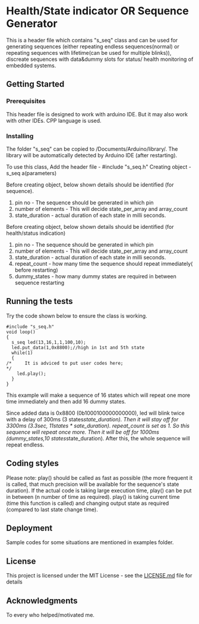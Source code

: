 # Health/State indicator OR Sequence Generator

  This is a header file which contains "s_seq" class and  can be used for generating sequences (either repeating endless sequences(normal) or repeating sequences with lifetime(can be used for multiple blinks)), discreate sequences with data&dummy slots for status/ health monitoring of embedded systems.

## Getting Started

### Prerequisites
  This header file is designed to work with arduino IDE. But it may also work with other IDEs. CPP language is used.

### Installing
  The folder "s_seq" can be copied to <User directory>/Documents/Arduino/library/.
The library will be automatically detected by Arduino IDE (after restarting).

  To use this class,
  Add the header file - #include "s_seq.h" 
  Creating object - s_seq a(parameters)

  Before creating object, below shown details should be identified (for sequence).
1) pin no - The sequence should be generated in which pin
2) number of elements - This will decide state_per_array and array_count
3) state_duration - actual duration of each state in milli seconds.

  Before creating object, below shown details should be identified (for health/status indication)
1) pin no - The sequence should be generated in which pin
2) number of elements - This will decide state_per_array and array_count
3) state_duration - actual duration of each state in milli seconds.
4) repeat_count - how many time the sequence should repeat immediately( before restarting)
5) dummy_states - how many dummy states are required in between sequence restarting

## Running the tests

Try the code shown below to ensure the class is working.
```
#include "s_seq.h"
void loop()
{
  s_seq led(13,16,1,1,100,10);
  led.put_data(1,0x8800);//high in 1st and 5th state
  while(1)
  {
/*     It is adviced to put user codes here;
*/
    led.play();
  }
}
```

  This example will make a sequence of 16 states which will repeat one more time immediately and then add 16 dummy states.

  Since added data is 0x8800 (0b1000100000000000), led will blink twice with a delay of 300ms (3 states*state_duration). Then it will stay off for 3300ms (3.3sec, 11states * sate_duration). repeat_count is set as 1. So this sequence will repeat once more. Then it will be off for 1000ms (dummy_states,10 states*state_duration).
After this, the whole sequence will repeat endless.

## Coding styles
  Please note: play() should be called as fast as possible (the more frequent it is called, that much precision will be available for the sequence's state duration). If the actual code is taking large execution time, play() can be put in between (n number of time as required). play() is taking current time (time this function is called) and changing output state as required (compared to last state change time).

## Deployment

  Sample codes for some situations are mentioned in examples folder.

## License

  This project is licensed under the MIT License - see the [LICENSE.md](LICENSE.md) file for details

## Acknowledgments
  To every who helped/motivated me.

